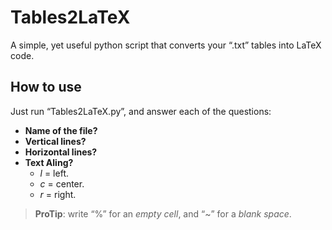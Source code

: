 # Tables2LaTeX
A simple, yet useful python script that converts your “.txt” tables into LaTeX code. 
## How to use
Just run “Tables2LaTeX.py”, and answer each of the questions:
* **Name of the file?**
* **Vertical lines?**
* **Horizontal lines?**
* **Text Aling?**
	* *l* = left.
	* *c* = center.
	* *r* = right.

> **ProTip**: write “%” for an *empty cell*, and “\~” for a *blank space*.